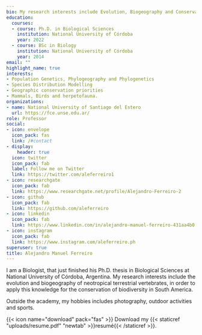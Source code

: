 ```yaml
---
bio: My research interests include Evolution, Biogeography and Conservation of terrestrial vertebrates.
education:
  courses:
  - course: Ph.D. in Biological Sciences
    institution: National University of Córdoba
    year: 2022
  - course: BSc in Biology
    institution: National University of Córdoba
    year: 2014
email: ""
highlight_name: true
interests:
- Population Genetics, Phylogeography and Phylogenetics
- Species Distribution Modelling
- Geographic conservation priorities
- Mammals, Birds and herpetofauna.
organizations:
- name: National University of Santiago del Estero
  url: https://fce.unse.edu.ar/
role: Professor
social:
- icon: envelope
  icon_pack: fas
  link: /#contact
- display:
    header: true
  icon: twitter
  icon_pack: fab
  label: Follow me on Twitter
  link: https://twitter.com/aleferreiro1
- icon: researchgate
  icon_pack: fab
  link: https://www.researchgate.net/profile/Alejandro-Ferreiro-2
- icon: github
  icon_pack: fab
  link: https://github.com/aleferreiro
- icon: linkedin
  icon_pack: fab
  link: https://www.linkedin.com/in/alejandro-manuel-ferreiro-431aa4b0
- icon: instagram
  icon_pack: fab
  link: https://www.instagram.com/aleferreiro.ph
superuser: true
title: Alejandro Manuel Ferreiro
---
```


I am a Biologist, that just finished his Ph.D. thesis in Biological Sciences at National University of Córdoba, Argentina. My research interests include the evolution and biogeography of neotropical terrestrial vertebrates, in order to apply this knowledge for the conservation of biodiversity in South America.

Outside the academy, my hobbies includes photography, outdoor activities and sports.

{{< icon name="download" pack="fas" >}} Download my {{< staticref "uploads/resume.pdf" "newtab" >}}resumé{{< /staticref >}}.
